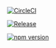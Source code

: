 [![CircleCI](https://dl.circleci.com/status-badge/img/gh/sentioxyz/sentio-sdk/tree/main.svg?style=svg)](https://dl.circleci.com/status-badge/redirect/gh/sentioxyz/sentio-sdk/tree/main)

[![Release](https://github.com/sentioxyz/sentio-sdk/actions/workflows/release.yaml/badge.svg)](https://github.com/sentioxyz/sentio-sdk/actions/workflows/release.yaml)

[![npm version](https://badge.fury.io/js/@sentio%2Fsdk.svg)](https://badge.fury.io/js/@sentio%2Fsdk)
#
